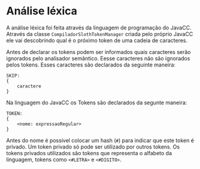# Análise léxica
A análise léxica foi feita através da linguagem de programação do JavaCC. Através da classe `CompiladorSlothTokenManager` criada pelo próprio JavaCC ele vai descobrindo qual é o próximo token de uma cadeia de caracteres.

Antes de declarar os tokens podem ser informados quais caracteres serão ignorados pelo analisador semântico. Eesse caracteres não são ignorados pelos tokens. Esses caracteres são declarados da seguinte maneira:
```
SKIP:
{
    caractere
}
```

Na linguagem do JavaCC os Tokens são declarados da segunte maneira:
```
TOKEN:
{
    <nome: expressaoRegular>
}
```

Antes do nome é possivel colocar um hash (`#`) para indicar que este token é privado. Um token privado só pode ser utilizado por outros tokens. Os tokens privados utilizados são tokens que representa o alfabeto da linguagem, tokens como `<#LETRA>` e `<#DIGITO>`.